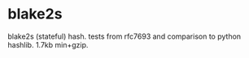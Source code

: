 # blake2s

blake2s (stateful) hash. tests from rfc7693 and comparison to python hashlib.
1.7kb min+gzip.
